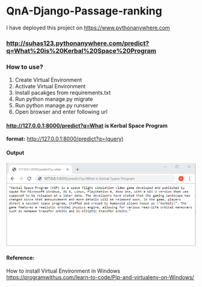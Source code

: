 # QnA-Django-Passage-ranking
I have deployed this project on https://www.pythonanywhere.com
### http://suhas123.pythonanywhere.com/predict?q=What%20is%20Kerbal%20Space%20Program

### How to use?<br />
1. Create Virtual Environment<br />
2. Activate Virtual Environment<br />
3. Install pacakges from requirements.txt<br />
4. Run python manage.py migrate <br />
5. Run python manage.py runserver <br />
6. Open browser and enter following url<br />

#### http://127.0.0.1:8000/predict?q=What is Kerbal Space Program<br />
<b>format:</b> http://127.0.0.1:8000/predict?q=(query)<br />

#### Output
![alt text](https://github.com/isuhas/QnA-Django-Passage-ranking/blob/master/output.PNG)

#### Reference:<br />
How to install Virtual Environment in Windows<br />
https://programwithus.com/learn-to-code/Pip-and-virtualenv-on-Windows/<br />

